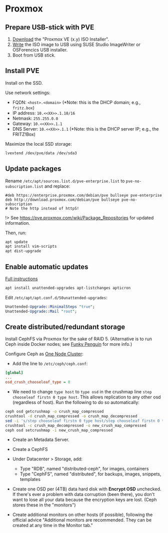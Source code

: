 # Proxmox

## Prepare USB-stick with PVE

1. [Download](https://www.proxmox.com/en/downloads) the "Proxmox VE (x.y) ISO Installer".
2. [Write](http://pve.proxmox.com/wiki/Install_from_USB_Stick) the ISO image to USB using SUSE Studio ImageWriter or OSForencics USB installer.
3. Boot from USB stick.

## Install PVE

Install on the SSD.

Use network settings:

- FQDN: `<host>.<domain>` (*Note: this is the DHCP domain; e.g., `fritz.box`)
- IP address: `10.<<XX>>.1.10/16`
- Netmask: `255.255.0.0`
- Gateway: `10.<<XX>>.1.1`
- DNS Server: `10.<<XX>>.1.1` (*Note: this is the DHCP server IP; e.g., the FRITZ!Box)

Maximize the local SSD storage:

```bash
lvextend /dev/pve/data /dev/sda3
```

## Update packages

Rename `/etc/apt/sources.list.d/pve-enterprise.list` to `pve-no-subscription.list` and replace:

```
#deb https://enterprise.proxmox.com/debian/pve bullseye pve-enterprise
deb http://download.proxmox.com/debian/pve bullseye pve-no-subscription
# Note the http instead of httpS!
```

!> See <https://pve.proxmox.com/wiki/Package_Repositories> for updated information.

Then, run:

```bash
apt update
apt install vim-scripts
apt dist-upgrade
```

## Enable automatic updates

[Full instructions](https://help.ubuntu.com/lts/serverguide/automatic-updates.html)

```bash
apt install unattended-upgrades apt-listchanges apticron
```

Edit `/etc/apt/apt.conf.d/50unattended-upgrades`:

```perl
Unattended-Upgrade::MinimalSteps "true";
Unattended-Upgrade::Mail "root";
```

## Create distributed/redundant storage

Install CephFS via Proxmox for the sake of RAID 5. (Alternative is to run Ceph inside Docker nodes; see [Funky Penguin](https://geek-cookbook.funkypenguin.co.nz/ha-docker-swarm/shared-storage-ceph/) for more info.)

Configure Ceph as [One Node Cluster](https://docs.ceph.com/docs/mimic/rados/troubleshooting/troubleshooting-pg/#one-node-cluster):

- Add the line to `/etc/ceph/ceph.conf`:

```ini
[global]
...
osd_crush_chooseleaf_type = 0
```
- We need to change `type host` to `type osd` in the crushmap line `step chooseleaf firstn 0 type host`. This allows replication to any other osd (regardless of host). Run the following to do so automatically:

```sh
ceph osd getcrushmap -o crush_map_compressed
crushtool -d crush_map_compressed -o crush_map_decompressed
sed -i 's/step chooseleaf firstn 0 type host/step chooseleaf firstn 0 type osd/' crush_map_decompressed
crushtool -c crush_map_decompressed -o new_crush_map_compressed
ceph osd setcrushmap -i new_crush_map_compressed
```

- Create an Metadata Server.
- Create a CephFS
- Under Datacenter > Storage, add:
  - Type "RDB", named "distributed-ceph", for images, containers
  - Type "CephFS", named "distributed", for backups, images, snippets, templates

- Create one OSD per (4TB) data hard disk with **Encrypt OSD** *un*checked. If there's ever a problem with data corruption (been there), you don't want to lose all your data because the encryption keys are lost. (Ceph stores these in the "monitors")
- Create additional monitors on other hosts (if possible), following the official advice "Additional monitors are recommended. They can be created at any time in the Monitor tab."
